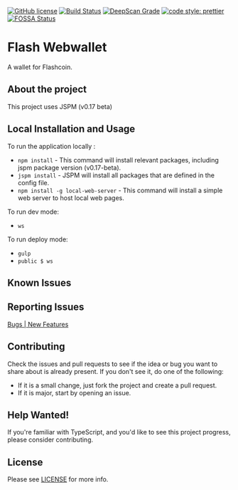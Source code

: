 [![GitHub license](https://img.shields.io/badge/license-MIT-blue.svg)](https://github.com/flash-coin/webwallet/blob/master/LICENSE) [![Build Status](https://travis-ci.com/flash-coin/webwallet.svg?token=bmdR7pSx6iBkVZhq26eG&branch=master)](https://travis-ci.com/flash-coin/webwallet) [![DeepScan Grade](https://deepscan.io/api/projects/1683/branches/6920/badge/grade.svg)](https://deepscan.io/dashboard/#view=project&pid=1683&bid=6920) [![code style: prettier](https://img.shields.io/badge/code_style-prettier-ff69b4.svg?style=flat-square)](https://github.com/prettier/prettier) [![FOSSA Status](https://app.fossa.io/api/projects/git%2Bgithub.com%2FFlashcoin-Community%2Fwebwallet.svg?type=shield)](https://app.fossa.io/projects/git%2Bgithub.com%2FFlashcoin-Community%2Fwebwallet?ref=badge_shield)


# Flash Webwallet

A wallet for Flashcoin.

## About the project 

This project uses JSPM (v0.17 beta)

## Local Installation and Usage

To run the application locally :
* `npm install` - This command will install relevant packages, including jspm package version (v0.17-beta).
* `jspm install` - JSPM will install all packages that are defined in the config file.
* `npm install -g local-web-server` - This command will install a simple web server to host local web pages.

To run dev mode:
*  `ws` 

To run deploy mode:
* `gulp`
* `public $ ws` 


## Known Issues


## Reporting Issues

[Bugs | New Features](https://github.com/flash-coin/webwallet/issues)

## Contributing
Check the issues and pull requests to see if the idea or bug you want to share about is already present. If you don't see it, do one of the following:

* If it is a small change, just fork the project and create a pull request.
* If it is major, start by opening an issue.


## Help Wanted!

If you're familiar with TypeScript, and you'd like to see this project progress, please consider contributing.


## License

Please see [LICENSE](LICENSE) for more info.
 
